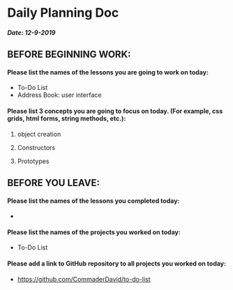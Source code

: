 # Daily Planning Doc

##### Date: 12-9-2019

## BEFORE BEGINNING WORK:


#### Please list the names of the lessons you are going to work on today:

* To-Do List
* Address Book: user interface


#### Please list 3 concepts you are going to focus on today. (For example, css grids, html forms, string methods, etc.):

1. object creation

2. Constructors

3. Prototypes



## BEFORE YOU LEAVE:


#### Please list the names of the lessons you completed today:

*


#### Please list the names of the projects you worked on today:

* To-Do List

#### Please add a link to GitHub repository to all projects you worked on today:

* https://github.com/CommaderDavid/to-do-list
